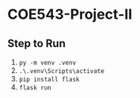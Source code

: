 # COE543-Project-II

## Step to Run

1. `py -m venv .venv`
2. `.\.venv\Scripts\activate`
3. `pip install flask`
4. `flask run`
